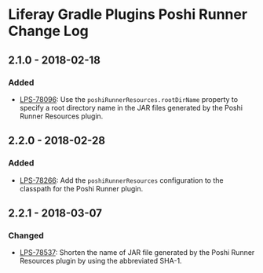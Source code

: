 # Liferay Gradle Plugins Poshi Runner Change Log

## 2.1.0 - 2018-02-18

### Added
- [LPS-78096]: Use the `poshiRunnerResources.rootDirName` property to specify a
root directory name in the JAR files generated by the Poshi Runner Resources
plugin.

## 2.2.0 - 2018-02-28

### Added
- [LPS-78266]: Add the `poshiRunnerResources` configuration to the classpath for
the Poshi Runner plugin.

## 2.2.1 - 2018-03-07

### Changed
- [LPS-78537]: Shorten the name of JAR file generated by the Poshi Runner
Resources plugin by using the abbreviated SHA-1.

[LPS-78096]: https://issues.liferay.com/browse/LPS-78096
[LPS-78266]: https://issues.liferay.com/browse/LPS-78266
[LPS-78537]: https://issues.liferay.com/browse/LPS-78537